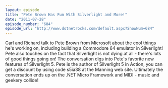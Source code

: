 ```yaml
---
layout: episode
title: "Pete Brown Has Fun With Silverlight and More!"
date: "2011-07-28"
episode_number: "684"
episode_url: "http://www.dotnetrocks.com/default.aspx?ShowNum=684"
---
```


Carl and Richard talk to Pete Brown from Microsoft about the cool things he's working on, including building a Commodore 64 emulator in Silverlight! Pete also touches on the fact that Silverlight is not dying at all - there's lots of good things going on! The conversation digs into Pete's favorite new features of Silverlight 5. Pete is the author of Silverlight 5 in Action, you can get a discount by using code s5ia38 at the Manning web site. Ultimately the conversation ends up on the .NET Micro Framework and MIDI - music and geekery collide!
